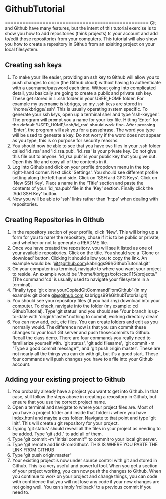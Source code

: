 # GithubTutorial
==================================================
Git and Github have many features, but the intent of this tutorial exercise is to show you how to add repositories (think projects) to your account and add to/edit those repositories from your computers. This tutorial will also show you how to create a repository in Github from an exisiting project on your local filesystem.

## Creating ssh keys
1. To make your life easier, providing an ssh key to Github will allow you to push changes to origin (the Github cloud) without having to authenticate with a username/password each time. Without going into complicated detail, you basically are going to create a public and private ssh key. These get stored in a .ssh folder in your USER_HOME folder. For example my username is kbriggs, so my .ssh keys are stored in '/home/kbriggs/.ssh'. This is usually operating system specific. To generate your ssh keys, open up a terminal shell and type 'ssh-keygen'. The program will prompt you a name for your key file. Hitting 'Enter' for the default 'USER_HOME/.ssh/id_rsa' should work fine. After pressing 'Enter', the program will ask you for a passphrase. The word you type will be used to generate a key. Do not worry if the word does not appear as you type, this is on purpose for security reasons. 
2. You should now be able to see that you have two files in your .ssh folder called 'id_rsa' and 'id_rsa.pub'. 'id_rsa' is your private key. Do not give this file out to anyone. 'id_rsa.pub' is your public key that you give out. Open this file and copy all of the contents in it.
3. Log into Github and click on your profile dropdown menu in the top right-hand corner. Next click 'Settings'. You should see different profile setting along the left-hand side. Click on 'SSH and GPG Keys'. Click on 'New SSH Key'. Place a name in the 'Title' section and paste the contents of your 'id_rsa.pub' file in the 'Key' section. Finally click the 'Add SSH Key' button.
4. Now you will be able to 'ssh' links rather than 'https' when dealing with repositories.

## Creating Repositories in Github
1. In the repository section of your profile, click 'New'. This will bring up a form for you to name the repository, chose if it is to be public or private, and whether or not to generate a README file.
2. Once you have created the repository, you will see it listed as one of your available repositories. Click on the title. You should see a 'Clone or download' button. Clicking it should allow you to copy the link. An example would be: 'git@github.com:kabriggs991/GithubTutorial.git'
3. On your computer in a terminal, navigate to where you want your project to reside. An example would be '/home/kbriggs/cofc/csci115/projects/' (The command 'cd' is usually used to navigate your filesystem in a terminal).
4. Finally type 'git clone yourCopiedGitCommandFromGithub' (in my example: git clone git@github.com:kabriggs991/GithubTutorial.git)
5. You should see your repository files (if you had any) download into your computer. To check, navigate into the folder (my example: cd GithubTutorial). Type 'git status' and you should see 'Your branch is up-to-date with 'origin/master'.nothing to commit, working directory clean'
6. You can now add, edit, etc files. You can create folders and edit as you normally would. The difference now is that you can commit these changes to your local Git server and push those commits to Github. Recall the class demo. There are four commands you really need to familiarize yourself with. 'git status', 'git add filename', 'git commit -m "Type a good commit message"', and 'git push origin master'. These are not nearly all the things you can do with git, but it's a good start. These four commands will push changes you have to a file into your Github account. 

## Adding your existing project to Github
1. You probably already have a project you want to get into Github. In that case, still follow the steps above in creating a repository in Github, but ensure that you use the correct project name.
1.  Open a terminal and navigate to where your project files are. Most of you have a project folder and inside that folder is where you have index.html and maybe a css folder. Navigate to that point and type 'git init'. This will create a git repository for your project.
2. Typing 'git status' should reveal all the files in your project as needing to be added. Type 'git add .' to add all of them.
3. Type 'git commit -m "Initial commit"' to commit to your local git server.
4. Type 'git remote add linkFromGithub'. THIS IS WHERE YOU PASTE THE LINK FROM GITHUB
5. Type 'git push origin master' 
6. Your existing project is now under source control with git and stored in Github. This is a very useful and powerful tool. When you get a section of your project working, you can now push the changes to Github. When you continue to work on your project and change things, you can code with confidence that you will not lose any code if your new changes are not going well. You can simply 'rollback' to a previous commit if you need to. 
